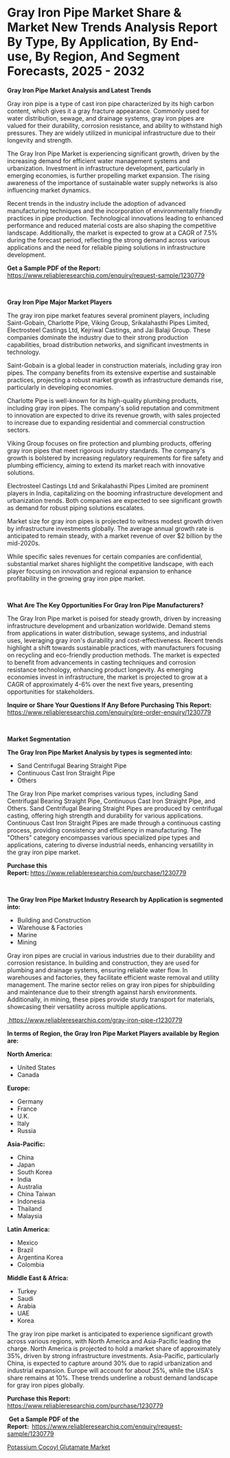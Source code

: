 <p><h1>Gray Iron Pipe Market Share & Market New Trends Analysis Report By Type, By Application, By End-use, By Region, And Segment Forecasts, 2025 - 2032</h1></p><p><strong>Gray Iron Pipe Market Analysis and Latest Trends</strong></p>
<p><p>Gray iron pipe is a type of cast iron pipe characterized by its high carbon content, which gives it a gray fracture appearance. Commonly used for water distribution, sewage, and drainage systems, gray iron pipes are valued for their durability, corrosion resistance, and ability to withstand high pressures. They are widely utilized in municipal infrastructure due to their longevity and strength.</p><p>The Gray Iron Pipe Market is experiencing significant growth, driven by the increasing demand for efficient water management systems and urbanization. Investment in infrastructure development, particularly in emerging economies, is further propelling market expansion. The rising awareness of the importance of sustainable water supply networks is also influencing market dynamics. </p><p>Recent trends in the industry include the adoption of advanced manufacturing techniques and the incorporation of environmentally friendly practices in pipe production. Technological innovations leading to enhanced performance and reduced material costs are also shaping the competitive landscape. Additionally, the market is expected to grow at a CAGR of 7.5% during the forecast period, reflecting the strong demand across various applications and the need for reliable piping solutions in infrastructure development.</p></p>
<p><strong>Get a Sample PDF of the Report:&nbsp;</strong> <a href="https://www.reliableresearchiq.com/enquiry/request-sample/1230779?utm_campaign=3136&utm_medium=2&utm_source=Github&utm_content=ia&utm_term=01042025&utm_id=gray-iron-pipe">https://www.reliableresearchiq.com/enquiry/request-sample/1230779</a></p>
<p>&nbsp;</p>
<p><strong>Gray Iron Pipe Major Market Players</strong></p>
<p><p>The gray iron pipe market features several prominent players, including Saint-Gobain, Charlotte Pipe, Viking Group, Srikalahasthi Pipes Limited, Electrosteel Castings Ltd, Kejriwal Castings, and Jai Balaji Group. These companies dominate the industry due to their strong production capabilities, broad distribution networks, and significant investments in technology.</p><p>Saint-Gobain is a global leader in construction materials, including gray iron pipes. The company benefits from its extensive expertise and sustainable practices, projecting a robust market growth as infrastructure demands rise, particularly in developing economies.</p><p>Charlotte Pipe is well-known for its high-quality plumbing products, including gray iron pipes. The company's solid reputation and commitment to innovation are expected to drive its revenue growth, with sales projected to increase due to expanding residential and commercial construction sectors.</p><p>Viking Group focuses on fire protection and plumbing products, offering gray iron pipes that meet rigorous industry standards. The company's growth is bolstered by increasing regulatory requirements for fire safety and plumbing efficiency, aiming to extend its market reach with innovative solutions.</p><p>Electrosteel Castings Ltd and Srikalahasthi Pipes Limited are prominent players in India, capitalizing on the booming infrastructure development and urbanization trends. Both companies are expected to see significant growth as demand for robust piping solutions escalates.</p><p>Market size for gray iron pipes is projected to witness modest growth driven by infrastructure investments globally. The average annual growth rate is anticipated to remain steady, with a market revenue of over $2 billion by the mid-2020s.</p><p>While specific sales revenues for certain companies are confidential, substantial market shares highlight the competitive landscape, with each player focusing on innovation and regional expansion to enhance profitability in the growing gray iron pipe market.</p></p>
<p>&nbsp;</p>
<p><strong>What Are The Key Opportunities For Gray Iron Pipe Manufacturers?</strong></p>
<p><p>The Gray Iron Pipe market is poised for steady growth, driven by increasing infrastructure development and urbanization worldwide. Demand stems from applications in water distribution, sewage systems, and industrial uses, leveraging gray iron's durability and cost-effectiveness. Recent trends highlight a shift towards sustainable practices, with manufacturers focusing on recycling and eco-friendly production methods. The market is expected to benefit from advancements in casting techniques and corrosion resistance technology, enhancing product longevity. As emerging economies invest in infrastructure, the market is projected to grow at a CAGR of approximately 4-6% over the next five years, presenting opportunities for stakeholders.</p></p>
<p><strong>Inquire or Share Your Questions If Any Before Purchasing This Report:</strong> <a href="https://www.reliableresearchiq.com/enquiry/pre-order-enquiry/1230779?utm_campaign=3136&utm_medium=2&utm_source=Github&utm_content=ia&utm_term=01042025&utm_id=gray-iron-pipe">https://www.reliableresearchiq.com/enquiry/pre-order-enquiry/1230779</a></p>
<p>&nbsp;</p>
<p><strong>Market Segmentation</strong></p>
<p><strong>The Gray Iron Pipe Market Analysis by types is segmented into:</strong></p>
<p><ul><li>Sand Centrifugal Bearing Straight Pipe</li><li>Continuous Cast Iron Straight Pipe</li><li>Others</li></ul></p>
<p><p>The Gray Iron Pipe market comprises various types, including Sand Centrifugal Bearing Straight Pipe, Continuous Cast Iron Straight Pipe, and Others. Sand Centrifugal Bearing Straight Pipes are produced by centrifugal casting, offering high strength and durability for various applications. Continuous Cast Iron Straight Pipes are made through a continuous casting process, providing consistency and efficiency in manufacturing. The "Others" category encompasses various specialized pipe types and applications, catering to diverse industrial needs, enhancing versatility in the gray iron pipe market.</p></p>
<p><strong>Purchase this Report:&nbsp;</strong><a href="https://www.reliableresearchiq.com/purchase/1230779?utm_campaign=3136&utm_medium=2&utm_source=Github&utm_content=ia&utm_term=01042025&utm_id=gray-iron-pipe">https://www.reliableresearchiq.com/purchase/1230779</a></p>
<p>&nbsp;</p>
<p><strong>The Gray Iron Pipe Market Industry Research by Application is segmented into:</strong></p>
<p><ul><li>Building and Construction</li><li>Warehouse & Factories</li><li>Marine</li><li>Mining</li></ul></p>
<p><p>Gray iron pipes are crucial in various industries due to their durability and corrosion resistance. In building and construction, they are used for plumbing and drainage systems, ensuring reliable water flow. In warehouses and factories, they facilitate efficient waste removal and utility management. The marine sector relies on gray iron pipes for shipbuilding and maintenance due to their strength against harsh environments. Additionally, in mining, these pipes provide sturdy transport for materials, showcasing their versatility across multiple applications.</p></p>
<p><a href="https://www.reliableresearchiq.com/gray-iron-pipe-r1230779?utm_campaign=3136&utm_medium=2&utm_source=Github&utm_content=ia&utm_term=01042025&utm_id=gray-iron-pipe">&nbsp;https://www.reliableresearchiq.com/gray-iron-pipe-r1230779</a></p>
<p><strong>In terms of Region, the Gray Iron Pipe Market Players available by Region are:</strong></p>
<p>
    <p> <strong> North America: </strong>
        <ul>
            <li>United States</li>
            <li>Canada</li>
        </ul>
        </p> 
    <p> <strong> Europe: </strong>
        <ul>
            <li>Germany</li>
            <li>France</li>
            <li>U.K.</li>
            <li>Italy</li>
            <li>Russia</li>
        </ul>
        </p> 
    <p> <strong> Asia-Pacific: </strong>
        <ul>
            <li>China</li>
            <li>Japan</li>
            <li>South Korea</li>
            <li>India</li>
            <li>Australia</li>
            <li>China Taiwan</li>
            <li>Indonesia</li>
            <li>Thailand</li>
            <li>Malaysia</li>
        </ul>
        </p> 
    <p> <strong> Latin America: </strong>
        <ul>
            <li>Mexico</li>
            <li>Brazil</li>
            <li>Argentina Korea</li>
            <li>Colombia</li>
        </ul>
        </p> 
    <p> <strong> Middle East & Africa: </strong>
        <ul>
            <li>Turkey</li>
            <li>Saudi</li>
            <li>Arabia</li>
            <li>UAE</li>
            <li>Korea</li>
        </ul>
    </p>
    </p>
<p><p>The gray iron pipe market is anticipated to experience significant growth across various regions, with North America and Asia-Pacific leading the charge. North America is projected to hold a market share of approximately 35%, driven by strong infrastructure investments. Asia-Pacific, particularly China, is expected to capture around 30% due to rapid urbanization and industrial expansion. Europe will account for about 25%, while the USA's share remains at 10%. These trends underline a robust demand landscape for gray iron pipes globally.</p></p>
<p><strong>Purchase this Report: </strong><a href="https://www.reliableresearchiq.com/purchase/1230779?utm_campaign=3136&utm_medium=2&utm_source=Github&utm_content=ia&utm_term=01042025&utm_id=gray-iron-pipe">https://www.reliableresearchiq.com/purchase/1230779</a></p>
<p>&nbsp;<strong>Get a Sample PDF of the Report:&nbsp;&nbsp;</strong><a href="https://www.reliableresearchiq.com/enquiry/request-sample/1230779?utm_campaign=3136&utm_medium=2&utm_source=Github&utm_content=ia&utm_term=01042025&utm_id=gray-iron-pipe">https://www.reliableresearchiq.com/enquiry/request-sample/1230779</a></p>
<p><strong></strong></p>
<p><p><a href="https://github.com/donkalucine10/Market-Research-Report-List-1/blob/main/potassium-cocoyl-glutamate-market.md?utm_campaign=3136&utm_medium=2&utm_source=Github&utm_content=ia&utm_term=01042025&utm_id=gray-iron-pipe">Potassium Cocoyl Glutamate Market</a></p></p>